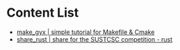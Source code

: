 # Content List

- [make_gyx | simple tutorial for Makefile & Cmake](https://yang-yiming.github.io/slides/make_gyx/1)
- [share_rust | share for the SUSTCSC competition - rust](https://yang-yiming.github.io/slides/share_rust/1)